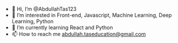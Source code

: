 - 👋 Hi, I’m @AbdullahTas123
- 👀 I’m interested in Front-end, Javascript, Machine Learning, Deep Learning, Python
- 🌱 I’m currently learning React and Python
- 📫 How to reach me abdullah.taseducation@gmail.com

<!---
AbdullahTas123/AbdullahTas123 is a ✨ special ✨ repository because its `README.md` (this file) appears on your GitHub profile.
You can click the Preview link to take a look at your changes.
--->
